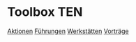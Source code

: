 # Toolbox TEN

[Aktionen](aktionen.md)
[Führungen](fuehrungen.md)
[Werkstätten](werkstaetten.md)
[Vorträge](vortraege.md)